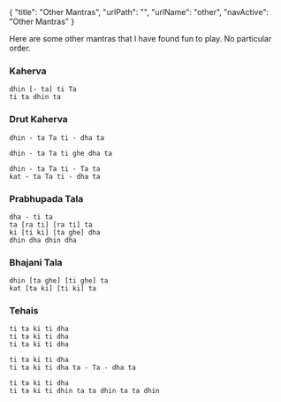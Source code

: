 <data>
{
    "title": "Other Mantras",
    "urlPath": "",
    "urlName": "other",
    "navActive": "Other Mantras"
}
</data>

Here are some other mantras that I have found fun to play. No particular order.

### Kaherva

    dhin [- ta] ti Ta
    ti ta dhin ta

### Drut Kaherva

    dhin - ta Ta ti - dha ta

    dhin - ta Ta ti ghe dha ta

    dhin - ta Ta ti - Ta ta
    kat - ta Ta ti - dha ta

### Prabhupada Tala

    dha - ti ta
    ta [ra ti] [ra ti] ta
    ki [ti ki] [ta ghe] dha
    dhin dha dhin dha

### Bhajani Tala

    dhin [ta ghe] [ti ghe] ta
    kat [ta ki] [ti ki] ta

### Tehais

    ti ta ki ti dha
    ti ta ki ti dha
    ti ta ki ti dha

    ti ta ki ti dha
    ti ta ki ti dha ta - Ta - dha ta

    ti ta ki ti dha
    ti ta ki ti dhin ta ta dhin ta ta dhin
